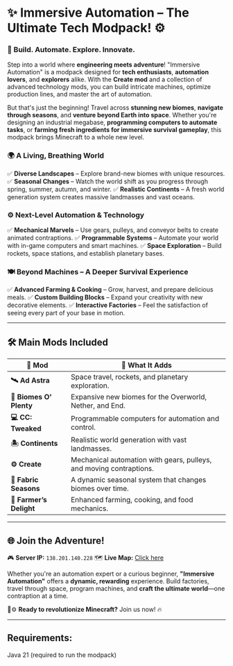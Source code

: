 # ✨ **Immersive Automation** – The Ultimate Tech Modpack! ⚙️

### **🚀 Build. Automate. Explore. Innovate.**

Step into a world where **engineering meets adventure**!
"Immersive Automation" is a modpack designed for **tech enthusiasts**, **automation lovers**, and **explorers** alike. With the **Create mod** and a collection of advanced technology mods, you can build intricate machines, optimize production lines, and master the art of automation.

But that's just the beginning! Travel across **stunning new biomes**, **navigate through seasons**, and **venture beyond Earth into space**. Whether you're designing an industrial megabase, **programming computers to automate tasks**, or **farming fresh ingredients for immersive survival gameplay**, this modpack brings Minecraft to a whole new level.

### 🌍 **A Living, Breathing World**
✅ **Diverse Landscapes** – Explore brand-new biomes with unique resources.
✅ **Seasonal Changes** – Watch the world shift as you progress through spring, summer, autumn, and winter.
✅ **Realistic Continents** – A fresh world generation system creates massive landmasses and vast oceans.

### ⚙️ **Next-Level Automation & Technology**
✅ **Mechanical Marvels** – Use gears, pulleys, and conveyor belts to create animated contraptions.
✅ **Programmable Systems** – Automate your world with in-game computers and smart machines.
✅ **Space Exploration** – Build rockets, space stations, and establish planetary bases.

### 🍽 **Beyond Machines – A Deeper Survival Experience**
✅ **Advanced Farming & Cooking** – Grow, harvest, and prepare delicious meals.
✅ **Custom Building Blocks** – Expand your creativity with new decorative elements.
✅ **Interactive Factories** – Feel the satisfaction of seeing every part of your base in motion.

---

## 🛠 **Main Mods Included**

| 🔧 **Mod**         | 🌟 **What It Adds** |
|--------------------|--------------------|
| **🛰 Ad Astra**     | Space travel, rockets, and planetary exploration. |
| **🌿 Biomes O' Plenty** | Expansive new biomes for the Overworld, Nether, and End. |
| **💻 CC: Tweaked** | Programmable computers for automation and control. |
| **🏝 Continents**  | Realistic world generation with vast landmasses. |
| **⚙️ Create**      | Mechanical automation with gears, pulleys, and moving contraptions. |
| **🍂 Fabric Seasons** | A dynamic seasonal system that changes biomes over time. |
| **🥗 Farmer’s Delight** | Enhanced farming, cooking, and food mechanics. |

---

## 🌐 **Join the Adventure!**

🎮 **Server IP:** `138.201.140.228`
🗺 **Live Map:** [Click here](http://138.201.140.228:8100/)

Whether you're an automation expert or a curious beginner, **"Immersive Automation"** offers a **dynamic, rewarding** experience. Build factories, travel through space, program machines, and **craft the ultimate world**—one contraption at a time.

🚀⚙️ **Ready to revolutionize Minecraft?** Join us now! 🔥

---

## Requirements:
Java 21 (required to run the modpack)
